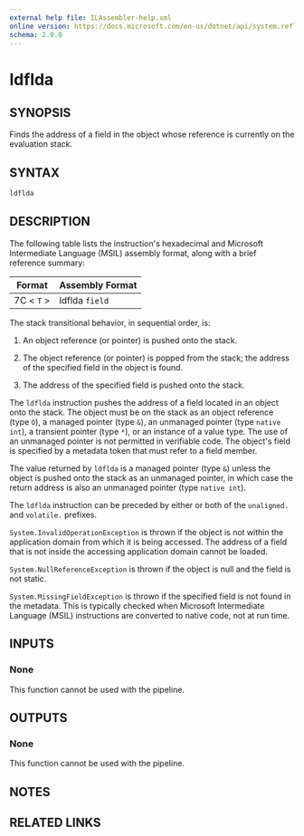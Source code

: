 ```yaml
---
external help file: ILAssembler-help.xml
online version: https://docs.microsoft.com/en-us/dotnet/api/system.reflection.emit.opcodes.ldflda
schema: 2.0.0
---
```


# ldflda

## SYNOPSIS

Finds the address of a field in the object whose reference is currently on the evaluation stack.

## SYNTAX

```powershell
ldflda
```

## DESCRIPTION

The following table lists the instruction's hexadecimal and Microsoft Intermediate Language (MSIL) assembly format, along with a brief reference summary:

| Format     | Assembly Format |
| ---------- | --------------- |
| 7C < `T` > | ldflda `field`  |

 The stack transitional behavior, in sequential order, is:

1.  An object reference (or pointer) is pushed onto the stack.

2.  The object reference (or pointer) is popped from the stack; the address of the specified field in the object is found.

3.  The address of the specified field is pushed onto the stack.

 The `ldflda` instruction pushes the address of a field located in an object onto the stack. The object must be on the stack as an object reference (type `O`), a managed pointer (type `&`), an unmanaged pointer (type `native int`), a transient pointer (type `*`), or an instance of a value type. The use of an unmanaged pointer is not permitted in verifiable code. The object's field is specified by a metadata token that must refer to a field member.

 The value returned by `ldflda` is a managed pointer (type `&`) unless the object is pushed onto the stack as an unmanaged pointer, in which case the return address is also an unmanaged pointer (type `native int`).

 The `ldflda` instruction can be preceded by either or both of the `unaligned.` and `volatile.` prefixes.

 `System.InvalidOperationException` is thrown if the object is not within the application domain from which it is being accessed. The address of a field that is not inside the accessing application domain cannot be loaded.

 `System.NullReferenceException` is thrown if the object is null and the field is not static.

 `System.MissingFieldException` is thrown if the specified field is not found in the metadata. This is typically checked when Microsoft Intermediate Language (MSIL) instructions are converted to native code, not at run time.

## INPUTS

### None

This function cannot be used with the pipeline.

## OUTPUTS

### None

This function cannot be used with the pipeline.

## NOTES

## RELATED LINKS
